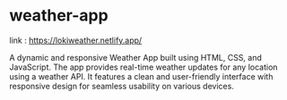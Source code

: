 # weather-app


link : https://lokiweather.netlify.app/



A dynamic and responsive Weather App built using HTML, CSS, and JavaScript. The app provides real-time weather updates for any location using a weather API. It features a clean and user-friendly interface with responsive design for seamless usability on various devices.

